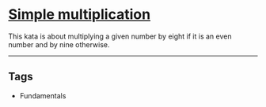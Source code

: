 # [Simple multiplication](https://www.codewars.com/kata/583710ccaa6717322c000105)

This kata is about multiplying a given number by eight if it is an even number and by nine otherwise.

---

## Tags

- Fundamentals
